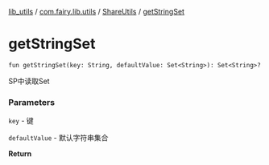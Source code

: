 [lib_utils](../../index.md) / [com.fairy.lib.utils](../index.md) / [ShareUtils](index.md) / [getStringSet](./get-string-set.md)

# getStringSet

`fun getStringSet(key: String, defaultValue: Set<String>): Set<String>?`

SP中读取Set

### Parameters

`key` - 键

`defaultValue` - 默认字符串集合

**Return**

